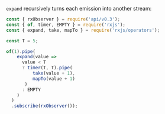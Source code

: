 <!--
name:		
title:		expand
pageTitle:	expand — RxJS operator example + marble diagram
desc:		expand recursively turns each emission into another stream
docsUrl:	https://rxjs.dev/api/operators/expand
-->

`expand` recursively turns each emission into another stream:

```js
const { rxObserver } = require('api/v0.3');
const { of, timer, EMPTY } = require('rxjs');
const { expand, take, mapTo } = require('rxjs/operators');

const T = 5;

of(1).pipe(
    expand(value =>
      value < T
      ? timer(T, T).pipe(
          take(value + 1),
          mapTo(value + 1)
       )
      : EMPTY
    )
  )
  .subscribe(rxObserver());

```
